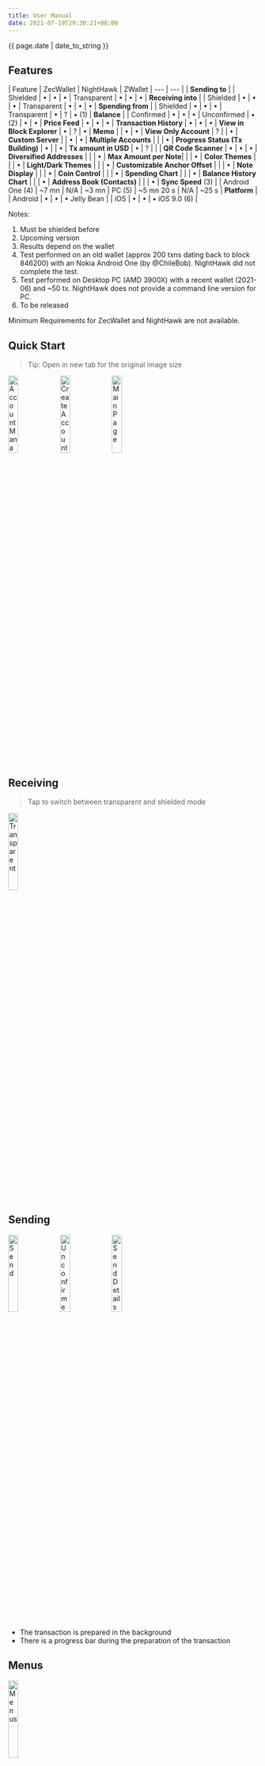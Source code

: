 ```yaml
---
title: User Manual
date: 2021-07-19T29:30:21+08:00
---
```


{{ page.date | date_to_string }}

## Features

| Feature | ZecWallet | NightHawk | ZWallet
| --- | --- |
| **Sending to** | 
| Shielded | &#x2022; | &#x2022; | &#x2022;
| Transparent | &#x2022; | &#x2022; | &#x2022;
| **Receiving into** |
| Shielded | &#x2022; | &#x2022; | &#x2022;
| Transparent | &#x2022; | &#x2022; | &#x2022;
| **Spending from** |
| Shielded | &#x2022; | &#x2022; | &#x2022;
| Transparent | &#x2022; | ? | &#x2022; (1)
| **Balance** |
| Confirmed | &#x2022; | &#x2022; | &#x2022;
| Unconfirmed | &#x2022; (2) | &#x2022; | &#x2022;
| **Price Feed** | &#x2022; | &#x2022; | &#x2022;
| **Transaction History** | &#x2022; | &#x2022; | &#x2022;
| **View in Block Explorer** | &#x2022; | ? | &#x2022;
| **Memo** | | &#x2022; | &#x2022;
| **View Only Account** | ? | | &#x2022;
| **Custom Server** | | &#x2022; | &#x2022;
| **Multiple Accounts** | | | &#x2022;
| **Progress Status (Tx Building)** | &#x2022; | | &#x2022;
| **Tx amount in USD** | &#x2022; | ? | |
| **QR Code Scanner** | &#x2022; | &#x2022; | &#x2022;
| **Diversified Addresses** | | | &#x2022;
| **Max Amount per Note**| | | &#x2022;
| **Color Themes** | | | &#x2022;
| **Light/Dark Themes** | | | &#x2022;
| **Customizable Anchor Offset** | | | &#x2022;
| **Note Display** | | | &#x2022;
| **Coin Control** | | | &#x2022;
| **Spending Chart** | | | &#x2022;
| **Balance History Chart** | | | &#x2022;
| **Address Book (Contacts)** | | | &#x2022;
| **Sync Speed** (3) |
| Android One (4) | ~7 mn | N/A | ~3 mn
| PC (5) | ~5 mn 20 s | N/A | ~25 s
| **Platform** |
| Android | &#x2022; | &#x2022; | &#x2022; Jelly Bean |
| iOS | &#x2022; | &#x2022; | &#x2022; iOS 9.0 (6) |

Notes:
1. Must be shielded before
2. Upcoming version
3. Results depend on the wallet 
4. Test performed on an old wallet (approx 200 txns dating back to block 846200)
with an Nokia Android One (by @ChileBob). NightHawk did not complete the test.
5. Test performed on Desktop PC (AMD 3900X) with a recent wallet (2021-06) and ~50 tx. 
   NightHawk does not provide a command line version for PC.
6. To be released

Minimum Requirements for ZecWallet and NightHawk are not available.

## Quick Start

> Tip: Open in new tab for the original image size

![Account Manager](./images/01.png)
![Create Account](./images/02.png)
![Main Page](./images/04.jpg)

## Receiving

> Tap to switch between transparent and shielded mode

![Transparent](./images/16.png)

## Sending
![Send](./images/13.png)
![Unconfirmed](./images/15.png)
![Send Details](./images/14.png)

- The transaction is prepared in the background
- There is a progress bar during the preparation of
the transaction

## Menus
![Menus](./images/05.jpg)

### Account Manager
![Accounts](./images/06.png)

### Backup

> Please, backup your account data as soon
> as possible

![Backup](./images/07.png)

### Application Settings

![Settings](./images/08.png)

## Tabs

### Notes
![Notes](./images/09.png)

### Transaction History
![Transaction History](./images/10.png)
![Transaction Details](./images/11.png)

### Budget (Spendings in the last 30 days)
![Budget](./images/12.png)

### Contacts

![Contacts](./images/17.png)

<style>
img {
    width: 20%;
}
</style>